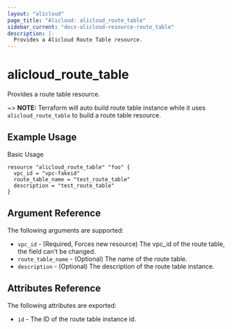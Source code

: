 ```yaml
---
layout: "alicloud"
page_title: "Alicloud: alicloud_route_table"
sidebar_current: "docs-alicloud-resource-route_table"
description: |-
  Provides a Alicloud Route Table resource.
---
```


# alicloud\_route_table

Provides a route table resource.

~> **NOTE:** Terraform will auto build route table instance while it uses `alicloud_route_table` to build a route table resource.

## Example Usage

Basic Usage

```
resource "alicloud_route_table" "foo" {
  vpc_id = "vpc-fakeid"
  route_table_name = "test_route_table"
  description = "test_route_table"
}
```
## Argument Reference

The following arguments are supported:

* `vpc_id` - (Required, Forces new resource) The vpc_id of the route table, the field can't be changed.
* `route_table_name` - (Optional) The name of the route table.
* `description` - (Optional) The description of the route table instance.

## Attributes Reference

The following attributes are exported:

* `id` - The ID of the route table instance id.




